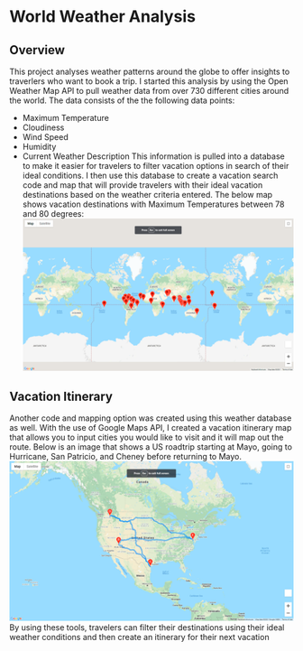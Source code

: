 # World Weather Analysis
## Overview
This project analyses weather patterns around the globe to offer insights to traverlers who want to book a trip. I started this analysis by using the Open Weather Map API to pull weather data from over 730 different cities around the world. The data consists of the the following data points:
- Maximum Temperature
- Cloudiness
- Wind Speed
- Humidity
- Current Weather Description
This information is pulled into a database to make it easier for travelers to filter vacation options in search of their ideal conditions. I then use this database to create a vacation search code and map that will provide travelers with their ideal vacation destinations based on the weather criteria entered. The below map shows vacation destinations with Maximum Temperatures between 78 and 80 degrees:
![This is an image](https://github.com/weise142/World_weather_Analysis/blob/main/markers%20filtered%20by%20temp.png)
## Vacation Itinerary
Another code and mapping option was created using this weather database as well. With the use of Google Maps API, I created a vacation itinerary map that allows you to input cities you would like to visit and it will map out the route. Below is an image that shows a US roadtrip starting at Mayo, going to Hurricane, San Patricio, and Cheney before returning to Mayo. 
![This is an image](https://github.com/weise142/World_weather_Analysis/blob/main/roadtrip.png)
By using these tools, travelers can filter their destinations using their ideal weather conditions and then create an itinerary for their next vacation
